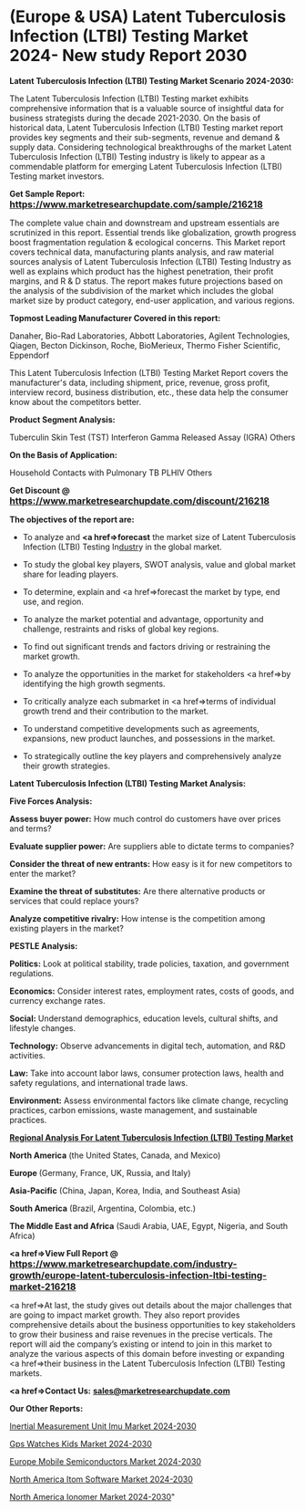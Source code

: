 # (Europe & USA) Latent Tuberculosis Infection (LTBI) Testing Market 2024- New study Report 2030

<strong>Latent Tuberculosis Infection (LTBI) Testing Market Scenario 2024-2030:</strong>

The Latent Tuberculosis Infection (LTBI) Testing market exhibits comprehensive information that is a valuable source of insightful data for business strategists during the decade 2021-2030. On the basis of historical data, Latent Tuberculosis Infection (LTBI) Testing market report provides key segments and their sub-segments, revenue and demand &amp; supply data. Considering technological breakthroughs of the market Latent Tuberculosis Infection (LTBI) Testing industry is likely to appear as a commendable platform for emerging Latent Tuberculosis Infection (LTBI) Testing market investors.

<strong>Get Sample Report: <a href=https://www.marketresearchupdate.com/sample/216218><font size=3 color=#0000ff>https://www.marketresearchupdate.com/sample/216218</font></a></strong>

The complete value chain and downstream and upstream essentials are scrutinized in this report. Essential trends like globalization, growth progress boost fragmentation regulation &amp; ecological concerns. This Market report covers technical data, manufacturing plants analysis, and raw material sources analysis of Latent Tuberculosis Infection (LTBI) Testing Industry as well as explains which product has the highest penetration, their profit margins, and R & D status. The report makes future projections based on the analysis of the subdivision of the market which includes the global market size by product category, end-user application, and various regions.

<strong>Topmost Leading Manufacturer Covered in this report:</strong>

Danaher, Bio-Rad Laboratories, Abbott Laboratories, Agilent Technologies, Qiagen, Becton Dickinson, Roche, BioMerieux, Thermo Fisher Scientific, Eppendorf

This Latent Tuberculosis Infection (LTBI) Testing Market Report covers the manufacturer's data, including shipment, price, revenue, gross profit, interview record, business distribution, etc., these data help the consumer know about the competitors better.

<strong>Product Segment Analysis: </strong>

Tuberculin Skin Test (TST)
Interferon Gamma Released Assay (IGRA)
Others

<strong>On the Basis of Application:</strong>

Household Contacts with Pulmonary TB
PLHIV
Others

<strong>Get Discount @ <a href=https://www.marketresearchupdate.com/discount/216218><font size=3 color=#0000ff>https://www.marketresearchupdate.com/discount/216218</font></a></strong>

<strong><b>The objectives of the report are:</b></strong>

- To analyze and <strong><a href=><strong>forecast</strong></a></strong> the market size of Latent Tuberculosis Infection (LTBI) Testing In<a href=ASDF991299>dustr</a>y in the global market.

- To study the global key players, SWOT analysis, value and global market share for leading players.

- To determine, explain and <a href=>forecast</a> the market by type, end use, and region.

- To analyze the market potential and advantage, opportunity and challenge, restraints and risks of global key regions.

- To find out significant trends and factors driving or restraining the market growth.

- To analyze the opportunities in the market for stakeholders <a href=>by</a> identifying the high growth segments.

- To critically analyze each submarket in <a href=>terms</a> of individual growth trend and their contribution to the market.

- To understand competitive developments such as agreements, expansions, new product launches, and possessions in the market.

- To strategically outline the key players and comprehensively analyze their growth strategies.

<strong>Latent Tuberculosis Infection (LTBI) Testing Market Analysis:</strong>

<strong>Five Forces Analysis:</strong>

<strong>Assess buyer power:</strong> How much control do customers have over prices and terms?

<strong>Evaluate supplier power:</strong> Are suppliers able to dictate terms to companies?

<strong>Consider the threat of new entrants:</strong> How easy is it for new competitors to enter the market?

<strong>Examine the threat of substitutes:</strong> Are there alternative products or services that could replace yours?

<strong>Analyze competitive rivalry:</strong> How intense is the competition among existing players in the market?

<strong>PESTLE Analysis:</strong>

<strong>Politics:</strong> Look at political stability, trade policies, taxation, and government regulations.

<strong>Economics:</strong> Consider interest rates, employment rates, costs of goods, and currency exchange rates.

<strong>Social:</strong> Understand demographics, education levels, cultural shifts, and lifestyle changes.

<strong>Technology:</strong> Observe advancements in digital tech, automation, and R&D activities.

<strong>Law:</strong> Take into account labor laws, consumer protection laws, health and safety regulations, and international trade laws.

<strong>Environment:</strong> Assess environmental factors like climate change, recycling practices, carbon emissions, waste management, and sustainable practices.

<strong><u><b>Regional Analysis For Latent Tuberculosis Infection (LTBI) Testing Market</b></u></strong>

<strong><b>North America</b></strong> (the United States, Canada, and Mexico)

<strong><b>Europe </b></strong>(Germany, France, UK, Russia, and Italy)

<strong><b>Asia-Pacific</b></strong> (China, Japan, Korea, India, and Southeast Asia)

<strong><b>South America</b></strong> (Brazil, Argentina, Colombia, etc.)

<strong><b>The Middle East and Africa</b></strong> (Saudi Arabia, UAE, Egypt, Nigeria, and South Africa)

<strong><a href=>View Full Report</a> @ <a href=https://www.marketresearchupdate.com/industry-growth/europe-latent-tuberculosis-infection-ltbi-testing-market-216218><font size=3 color=#0000ff>https://www.marketresearchupdate.com/industry-growth/europe-latent-tuberculosis-infection-ltbi-testing-market-216218</font></a></strong>

<a href=>At last,</a> the study gives out details about the major challenges that are going to impact market growth. They also report provides comprehensive details about the business opportunities to key stakeholders to grow their business and raise revenues in the precise verticals. The report will aid the company’s existing or intend to join in this market to analyze the various aspects of this domain before investing or expanding <a href=>their</a> business in the Latent Tuberculosis Infection (LTBI) Testing markets.

<strong><a href=>Contact Us:</a></strong>
<strong>sales@marketresearchupdate.com</strong>

<strong>Our Other Reports:</strong>

<a href=https://www.linkedin.com/pulse/inertial-measurement-unit-imu-market-latest-report>Inertial Measurement Unit Imu Market 2024-2030</a>

<a href=https://www.linkedin.com/pulse/gps-watches-kids-market-2023-remarking-enormous>Gps Watches Kids Market 2024-2030</a>

<a href=https://www.linkedin.com/pulse/europe-mobile-semiconductors-market-2023-pointing>Europe Mobile Semiconductors Market 2024-2030</a>

<a href=https://www.linkedin.com/pulse/north-america-itom-software-market-2023-brief-stg5f/>North America Itom Software Market 2024-2030</a>

<a href=https://www.linkedin.com/pulse/north-america-ionomer-market-2023-demand-future-5eouf/>North America Ionomer Market 2024-2030</a>"
